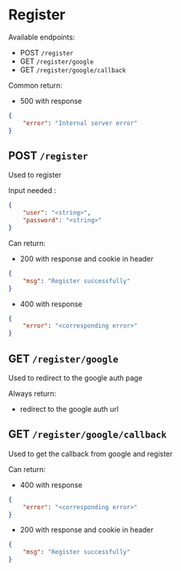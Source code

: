 # Register

Available endpoints:
- POST `/register`
- GET `/register/google`
- GET `/register/google/callback`

Common return:
- 500 with response 
```json
{
    "error": "Internal server error"
}
```

## POST `/register`

Used to register

Input needed :
```json
{
    "user": "<string>",
    "password": "<string>"
}
```

Can return: 
- 200 with response and cookie in header
```json
{
    "msg": "Register successfully"
}
```
- 400 with response
```json
{
    "error": "<corresponding error>"
}
```

## GET `/register/google`

Used to redirect to the google auth page

Always return:
- redirect to the google auth url

## GET `/register/google/callback`

Used to get the callback from google and register

Can return:
- 400 with response
```json
{
    "error": "<corresponding error>"
}
```
- 200 with response and cookie in header
```json
{
    "msg": "Register successfully"
}
```
